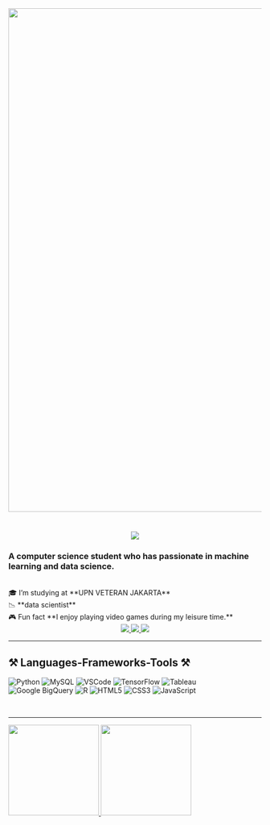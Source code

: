 <div align="center">
    <img src="https://c.tenor.com/3bTxZ4HdrysAAAAd/pixels-neon.gif" width="1000" />
</div>

<h1 align="center">
    <img src="https://readme-typing-svg.herokuapp.com/?font=Righteous&size=35&center=true&vCenter=true&width=500&height=70&duration=4000&lines=Hello!+👋;+I'm+Heydar+Emir+Alvaro!;" />
</h1>
<h3 align="left">A computer science student who has passionate in machine learning and data science.</h3>

<br/>

<div align="left">
    🎓 I’m studying at **UPN VETERAN JAKARTA**
    <br/>
    📉 **data scientist**
    <br/>
    🎮 Fun fact **I enjoy playing video games during my leisure time.**
</div>
 
<div align="center"> 
  <a href="mailto:heydaremiralvaro@gmail.com">
    <img src="https://img.shields.io/badge/Gmail-333333?style=for-the-badge&logo=gmail&logoColor=red" />
  </a>
  <a href="https://www.linkedin.com/in/heydar-emir-alvaro-640b731a6/" target="_blank">
    <img src="https://img.shields.io/badge/LinkedIn-0077B5?style=for-the-badge&logo=linkedin&logoColor=white" target="_blank" />
  </a>
  <a href="https://heydaremir.github.io/portofolio_2024_heydar/" target="_blank">
     <img src="https://img.shields.io/badge/Portfolio-FF5722?style=for-the-badge&logo=todoist&logoColor=white" target="_blank" /> <!-- sqlite, safari, google-chrome are other good icon options -->
  </a>
</div>

 <hr/>
 
## ⚒️ Languages-Frameworks-Tools ⚒️

![Python](https://img.shields.io/badge/Python-F0DB4F?style=for-the-badge&labelColor=black&logo=python&logoColor=Blue)
![MySQL](https://img.shields.io/badge/MySQL-4479A1?style=for-the-badge&logo=mysql&logoColor=white)
![VSCode](https://img.shields.io/badge/Visual_Studio-0078d7?style=for-the-badge&logo=visual%20studio&logoColor=white)
![TensorFlow](https://img.shields.io/badge/TensorFlow-FF6F00?style=for-the-badge&logo=tensorflow&logoColor=white)
![Tableau](https://img.shields.io/badge/Tableau-E97627?style=for-the-badge&logo=tableau&logoColor=white)
![Google BigQuery](https://img.shields.io/badge/Google_BigQuery-4285F4?style=for-the-badge&logo=google-cloud&logoColor=white)
![R](https://img.shields.io/badge/R-276DC3?style=for-the-badge&logo=r&logoColor=white)
![HTML5](https://img.shields.io/badge/HTML5-E34F26?style=for-the-badge&logo=html5&logoColor=white)
![CSS3](https://img.shields.io/badge/CSS3-1572B6?style=for-the-badge&logo=css3&logoColor=white)
![JavaScript](https://img.shields.io/badge/JavaScript-F7DF1E?style=for-the-badge&logo=javascript&logoColor=black)

<br/>
<hr/>
<p align="left">
<a href="https://github.com/MarceloGiovanni908">
  <img height="180em" src="https://github-readme-stats-eight-theta.vercel.app/api?username=MarceloGiovanni908&show_icons=true&theme=algolia&include_all_commits=true&count_private=true"/>
  <img height="180em" src="https://github-readme-stats-eight-theta.vercel.app/api/top-langs/?username=MarceloGiovanni908&layout=compact&langs_count=8&theme=algolia"/>
</a>
</p>
